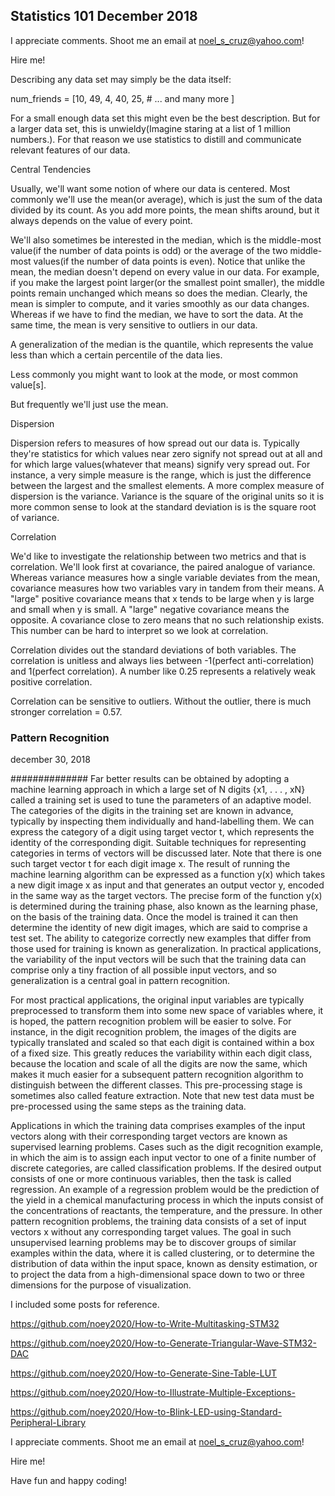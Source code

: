 ## Statistics 101     December 2018

I appreciate comments. Shoot me an email at noel_s_cruz@yahoo.com!

Hire me!

Describing any data set may simply be the data itself:

   num_friends = [10, 49, 4, 40, 25,
                   # ... and many more 
                 ]
                 
For a small enough data set this might even be the best description. But for 
a larger data set, this is unwieldy(Imagine staring at a list of 1 million
numbers.). For that reason we use statistics to distill and communicate
relevant features of our data.

Central Tendencies

Usually, we'll want some notion of where our data is centered. Most commonly 
we'll use the mean(or average), which is just the sum of the data divided by
its count. As you add more points, the mean shifts around, but it always
depends on the value of every point.

We'll also sometimes be interested in the median, which is the middle-most
value(if the number of data points is odd) or the average of the two 
middle-most values(if the number of data points is even). Notice that unlike 
the mean, the median doesn't depend on every value in our data. For example,
if you make the largest point larger(or the smallest point smaller), the 
middle points remain unchanged which means so does the median.
Clearly, the mean is simpler to compute, and it varies smoothly as our data
changes. Whereas if we have to find the median, we have to sort the data. At
the same time, the mean is very sensitive to outliers in our data.

A generalization of the median is the quantile, which represents the value less 
than which a certain percentile of the data lies.

Less commonly you might want to look at the mode, or most common value[s].

But frequently we'll just use the mean.

Dispersion

Dispersion refers to measures of how spread out our data is. Typically they're
statistics for which values near zero signify not spread out at all and for 
which large values(whatever that means) signify very spread out. For instance,
a very simple measure is the range, which is just the difference between the 
largest and the smallest elements. A more complex measure of dispersion is the
variance. Variance is the square of the original units so it is more common
sense to look at the standard deviation is is the square root of variance.

Correlation

We'd like to investigate the relationship between two metrics and that is 
correlation. We'll look first at covariance, the paired analogue of variance.
Whereas variance measures how a single variable deviates from the mean, 
covariance measures how two variables vary in tandem from their means. A "large"
positive covariance means that x tends to be large when y is large and small
when y is small. A "large" negative covariance means the opposite. A covariance
close to zero means that no such relationship exists. This number can be hard to
interpret so we look at correlation.

Correlation divides out the standard deviations of both variables. The
correlation is unitless and always lies between -1(perfect anti-correlation)
and 1(perfect correlation). A number like 0.25 represents a relatively weak
positive correlation.

Correlation can be sensitive to outliers. Without the outlier, there is much
stronger correlation = 0.57.

### Pattern Recognition

december 30, 2018

##############
Far better results can be obtained by adopting a machine learning approach in
which a large set of N digits {x1, . . . , xN} called a training set is used to tune the
parameters of an adaptive model. The categories of the digits in the training set
are known in advance, typically by inspecting them individually and hand-labelling
them. We can express the category of a digit using target vector t, which represents
the identity of the corresponding digit. Suitable techniques for representing categories
in terms of vectors will be discussed later. Note that there is one such target
vector t for each digit image x.
The result of running the machine learning algorithm can be expressed as a
function y(x) which takes a new digit image x as input and that generates an output
vector y, encoded in the same way as the target vectors. The precise form of the
function y(x) is determined during the training phase, also known as the learning
phase, on the basis of the training data. Once the model is trained it can then determine
the identity of new digit images, which are said to comprise a test set. The
ability to categorize correctly new examples that differ from those used for training
is known as generalization. In practical applications, the variability of the input
vectors will be such that the training data can comprise only a tiny fraction of all
possible input vectors, and so generalization is a central goal in pattern recognition.

For most practical applications, the original input variables are typically preprocessed
to transform them into some new space of variables where, it is hoped, the
pattern recognition problem will be easier to solve. For instance, in the digit recognition
problem, the images of the digits are typically translated and scaled so that each
digit is contained within a box of a fixed size. This greatly reduces the variability
within each digit class, because the location and scale of all the digits are now the
same, which makes it much easier for a subsequent pattern recognition algorithm
to distinguish between the different classes. This pre-processing stage is sometimes
also called feature extraction. Note that new test data must be pre-processed using
the same steps as the training data.

Applications in which the training data comprises examples of the input vectors
along with their corresponding target vectors are known as supervised learning problems.
Cases such as the digit recognition example, in which the aim is to assign each
input vector to one of a finite number of discrete categories, are called classification
problems. If the desired output consists of one or more continuous variables, then
the task is called regression. An example of a regression problem would be the prediction
of the yield in a chemical manufacturing process in which the inputs consist
of the concentrations of reactants, the temperature, and the pressure.
In other pattern recognition problems, the training data consists of a set of input
vectors x without any corresponding target values. The goal in such unsupervised
learning problems may be to discover groups of similar examples within the data,
where it is called clustering, or to determine the distribution of data within the input
space, known as density estimation, or to project the data from a high-dimensional
space down to two or three dimensions for the purpose of visualization.

I included some posts for reference.

https://github.com/noey2020/How-to-Write-Multitasking-STM32

https://github.com/noey2020/How-to-Generate-Triangular-Wave-STM32-DAC

https://github.com/noey2020/How-to-Generate-Sine-Table-LUT

https://github.com/noey2020/How-to-Illustrate-Multiple-Exceptions-

https://github.com/noey2020/How-to-Blink-LED-using-Standard-Peripheral-Library

I appreciate comments. Shoot me an email at noel_s_cruz@yahoo.com!

Hire me!

Have fun and happy coding!




